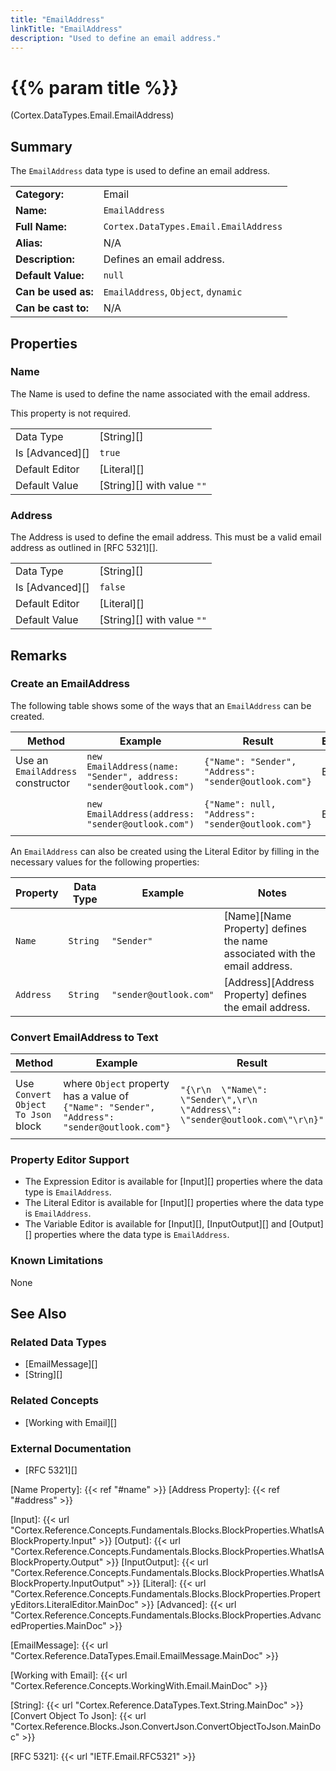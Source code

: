 ```yaml
---
title: "EmailAddress"
linkTitle: "EmailAddress"
description: "Used to define an email address."
---
```


# {{% param title %}}

<p class="namespace">(Cortex.DataTypes.Email.EmailAddress)</p>

## Summary

The `EmailAddress` data type is used to define an email address.

| | |
|-|-|
| **Category:**          | Email                                                  |
| **Name:**              | `EmailAddress`                                         |
| **Full Name:**         | `Cortex.DataTypes.Email.EmailAddress`                  |
| **Alias:**             | N/A                                                    |
| **Description:**       | Defines an email address.                              |
| **Default Value:**     | `null`                                                 |
| **Can be used as:**    | `EmailAddress`, `Object`, `dynamic`                    |
| **Can be cast to:**    | N/A                                                    |

## Properties

### Name

The Name is used to define the name associated with the email address.

This property is not required.

| | |
|--------------------|---------------------------|
| Data Type | [String][] |
| Is [Advanced][] | `true` |
| Default Editor | [Literal][] |
| Default Value | [String][] with value `""` |

### Address

The Address is used to define the email address. This must be a valid email address as outlined in [RFC 5321][].

| | |
|--------------------|---------------------------|
| Data Type | [String][] |
| Is [Advanced][] | `false` |
| Default Editor | [Literal][] |
| Default Value | [String][] with value `""` |

## Remarks

### Create an EmailAddress

The following table shows some of the ways that an `EmailAddress` can be created.

| Method | Example | Result | Editor&nbsp;Support | Notes |
|-|-|-|-|-|
| Use an `EmailAddress` constructor | `new EmailAddress(name: "Sender", address: "sender@outlook.com")`| `{"Name": "Sender", "Address": "sender@outlook.com"}` | Expression | Name specified |
| | `new EmailAddress(address: "sender@outlook.com")`| `{"Name": null, "Address": "sender@outlook.com"}` | Expression | Name not specified |

An `EmailAddress` can also be created using the Literal Editor by filling in the necessary values for the following properties:

| Property | Data Type | Example | Notes |
|-|-|-|-|
| `Name` | `String` | `"Sender"` | [Name][Name Property] defines the name associated with the email address. |
| `Address` | `String` | `"sender@outlook.com"` | [Address][Address Property] defines the email address. |

### Convert EmailAddress to Text

| Method | Example | Result | Editor&nbsp;Support | Notes |
|-|-|-|-|-|
| Use `Convert Object To Json` block | where `Object` property has a value of `{"Name": "Sender", "Address": "sender@outlook.com"}` | `"{\r\n  \"Name\": \"Sender\",\r\n  \"Address\": \"sender@outlook.com\"\r\n}"` | N/A  | See [Convert Object To Json][] |

### Property Editor Support

- The Expression Editor is available for [Input][] properties where the data type is `EmailAddress`.
- The Literal Editor is available for [Input][] properties where the data type is `EmailAddress`.
- The Variable Editor is available for [Input][], [InputOutput][] and [Output][] properties where the data type is `EmailAddress`.
  
### Known Limitations

None

## See Also

### Related Data Types

- [EmailMessage][]
- [String][]

### Related Concepts

- [Working with Email][]

### External Documentation

- [RFC 5321][]

[Name Property]: {{< ref "#name" >}}
[Address Property]: {{< ref "#address" >}}

[Input]: {{< url "Cortex.Reference.Concepts.Fundamentals.Blocks.BlockProperties.WhatIsABlockProperty.Input" >}}
[Output]: {{< url "Cortex.Reference.Concepts.Fundamentals.Blocks.BlockProperties.WhatIsABlockProperty.Output" >}}
[InputOutput]: {{< url "Cortex.Reference.Concepts.Fundamentals.Blocks.BlockProperties.WhatIsABlockProperty.InputOutput" >}}
[Literal]: {{< url "Cortex.Reference.Concepts.Fundamentals.Blocks.BlockProperties.PropertyEditors.LiteralEditor.MainDoc" >}}
[Advanced]: {{< url "Cortex.Reference.Concepts.Fundamentals.Blocks.BlockProperties.AdvancedProperties.MainDoc" >}}

[EmailMessage]: {{< url "Cortex.Reference.DataTypes.Email.EmailMessage.MainDoc" >}}

[Working with Email]: {{< url "Cortex.Reference.Concepts.WorkingWith.Email.MainDoc" >}}

[String]: {{< url "Cortex.Reference.DataTypes.Text.String.MainDoc" >}}
[Convert Object To Json]: {{< url "Cortex.Reference.Blocks.Json.ConvertJson.ConvertObjectToJson.MainDoc" >}}

[RFC 5321]: {{< url "IETF.Email.RFC5321" >}}
